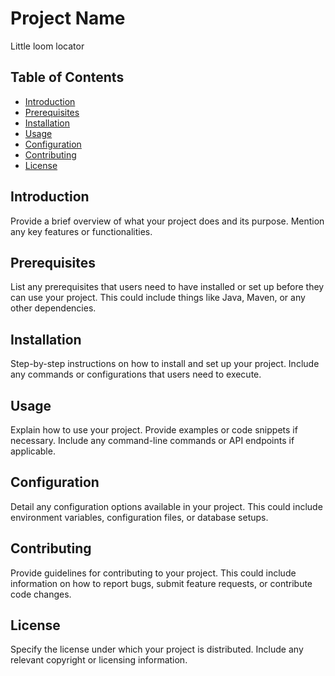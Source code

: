 # Project Name

Little loom locator

## Table of Contents

- [Introduction](#introduction)
- [Prerequisites](#prerequisites)
- [Installation](#installation)
- [Usage](#usage)
- [Configuration](#configuration)
- [Contributing](#contributing)
- [License](#license)

## Introduction

Provide a brief overview of what your project does and its purpose. Mention any key features or functionalities.

## Prerequisites

List any prerequisites that users need to have installed or set up before they can use your project. This could include things like Java, Maven, or any other dependencies.

## Installation

Step-by-step instructions on how to install and set up your project. Include any commands or configurations that users need to execute.

## Usage

Explain how to use your project. Provide examples or code snippets if necessary. Include any command-line commands or API endpoints if applicable.

## Configuration

Detail any configuration options available in your project. This could include environment variables, configuration files, or database setups.

## Contributing

Provide guidelines for contributing to your project. This could include information on how to report bugs, submit feature requests, or contribute code changes.

## License

Specify the license under which your project is distributed. Include any relevant copyright or licensing information.
